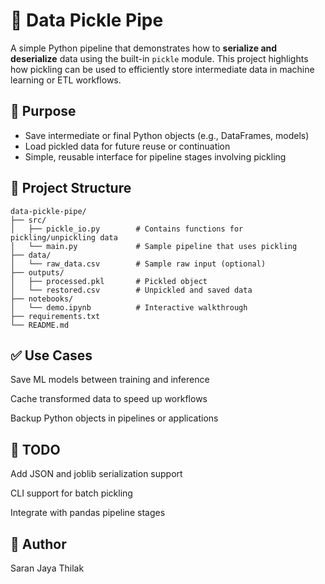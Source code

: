 # 🥒 Data Pickle Pipe

A simple Python pipeline that demonstrates how to **serialize and deserialize** data using the built-in `pickle` module. This project highlights how pickling can be used to efficiently store intermediate data in machine learning or ETL workflows.

## 🎯 Purpose

- Save intermediate or final Python objects (e.g., DataFrames, models)
- Load pickled data for future reuse or continuation
- Simple, reusable interface for pipeline stages involving pickling

## 📁 Project Structure

```text
data-pickle-pipe/
├── src/
│   ├── pickle_io.py        # Contains functions for pickling/unpickling data
│   └── main.py             # Sample pipeline that uses pickling
├── data/
│   └── raw_data.csv        # Sample raw input (optional)
├── outputs/
│   ├── processed.pkl       # Pickled object
│   └── restored.csv        # Unpickled and saved data
├── notebooks/
│   └── demo.ipynb          # Interactive walkthrough
├── requirements.txt
└── README.md
```
## ✅ Use Cases
Save ML models between training and inference

Cache transformed data to speed up workflows

Backup Python objects in pipelines or applications

## 📌 TODO
Add JSON and joblib serialization support

CLI support for batch pickling

Integrate with pandas pipeline stages

## 👤 Author
Saran Jaya Thilak
